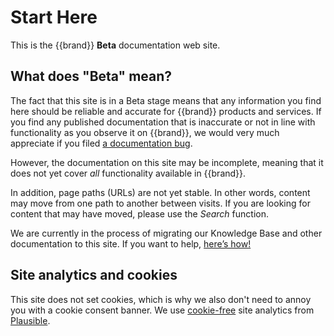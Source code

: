 # Start Here

This is the {{brand}} **Beta** documentation web site.

## What does "Beta" mean?

The fact that this site is in a Beta stage means that any information
you find here should be reliable and accurate for {{brand}}
products and services. If you find any published documentation that is
inaccurate or not in line with functionality as you observe it on
{{brand}}, we would very much appreciate if you filed
[a documentation bug]({{config.repo_url}}/issues).

However, the documentation on this site may be incomplete, meaning
that it does not yet cover *all* functionality available in
{{brand}}.

In addition, page paths (URLs) are not yet stable. In other words,
content may move from one path to another between visits. If you are
looking for content that may have moved, please use the _Search_
function.

We are currently in the process of migrating our Knowledge Base and
other documentation to this site. If you want to help,
[here’s how!](contrib/index.md)


## Site analytics and cookies

This site does not set cookies, which is why we also don't need to
annoy you with a cookie consent banner. We use
[cookie-free](https://plausible.io/data-policy#how-we-count-unique-users-without-cookies)
site analytics from [Plausible](https://plausible.io).
